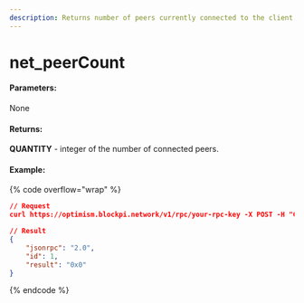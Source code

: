 ```yaml
---
description: Returns number of peers currently connected to the client.
---
```


# net\_peerCount

#### **Parameters:**

None

#### **Returns:**

**QUANTITY** - integer of the number of connected peers.

#### Example:

{% code overflow="wrap" %}
```json
// Request
curl https://optimism.blockpi.network/v1/rpc/your-rpc-key -X POST -H "Content-Type: application/json" --data '{"jsonrpc":"2.0","method":"net_peerCount","params":[],"id":1}'

// Result
{
    "jsonrpc": "2.0",
    "id": 1,
    "result": "0x0"
}
```
{% endcode %}
